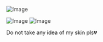 ![Image](https://github.com/user-attachments/assets/80b89d13-5519-4198-9040-374577194fa4)

![Image](https://github.com/user-attachments/assets/433099b7-77d9-4e4e-a426-97f0ca35885b) 
![Image](https://github.com/user-attachments/assets/7ff32cfd-801c-45b0-a2f1-fcb79902d412)
 
 Do not take any idea of my skin pls💔
